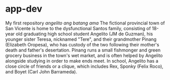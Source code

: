 # app-dev
My first repository
*angelito ang batang ama*
The fictional provincial town of San Vicente is home to the dysfunctional Santos family, consisting of 18-year old graduating high school student Angelito (JM de Guzman), his younger sister Teresa, nicknamed "Tere", and their grandmother Pinang (Elizabeth Oropesa), who has custody of the two following their mother's death and father's desertation. Pinang runs a small fishmonger and green grocery business in the town's wet market, and is often helped by Angelito alongside studying in order to make ends meet. In school, Angelito has a close circle of friends or a clique, which includes Rex, Sponky (Felix Roco), and Boyet (Carl John Barrameda).
